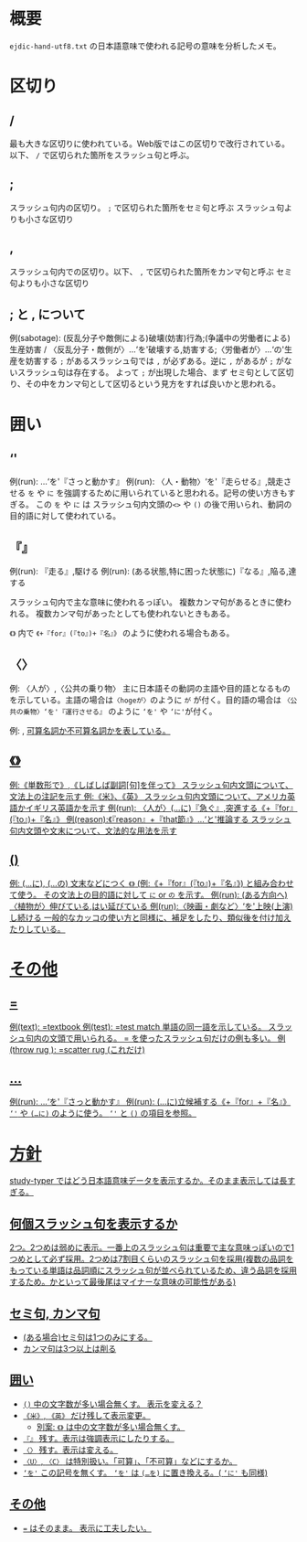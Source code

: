 # 概要
`ejdic-hand-utf8.txt` の日本語意味で使われる記号の意味を分析したメモ。

# 区切り

## /
最も大きな区切りに使われている。Web版ではこの区切りで改行されている。以下、 `/` で区切られた箇所をスラッシュ句と呼ぶ。

## ;
スラッシュ句内の区切り。 `;` で区切られた箇所をセミ句と呼ぶ
スラッシュ句よりも小さな区切り

## ,

スラッシュ句内での区切り。以下、 `,` で区切られた箇所をカンマ句と呼ぶ
セミ句よりも小さな区切り

## ; と , について
例(sabotage): (反乱分子や敵側による)破壊(妨害)行為;(争議中の労働者による)生産妨害 / 〈反乱分子・敵側が〉…‘を'破壊する,妨害する;〈労働者が〉…‘の'生産を妨害する
`;` があるスラッシュ句では `,` が必ずある。逆に `,` があるが `;` がないスラッシュ句は存在する。
よって `;` が出現した場合、まず セミ句として区切り、その中をカンマ句として区切るという見方をすれば良いかと思われる。

# 囲い

## ‘'
例(run): …‘を'『さっと動かす』 
例(run): 〈人・動物〉‘を'『走らせる』,競走させる 
`を` や `に` を強調するために用いられていると思われる。記号の使い方きもすぎる。
この `を` や `に` は スラッシュ句内文頭の`<>` や `()` の後で用いられ、動詞の目的語に対して使われている。

## 『』
例(run): 『走る』,駆ける
例(run): (ある状態,特に困った状態に)『なる』,陥る,達する 

スラッシュ句内で主な意味に使われるっぽい。
複数カンマ句があるときに使われる。
複数カンマ句があったとしても使われないときもある。

`《》` 内で `《+『for』(『to』)+『名』》`  のように使われる場合もある。

## 〈〉
例: 〈人が〉,〈公共の乗り物〉
主に日本語その動詞の主語や目的語となるものを示している。主語の場合は`〈hogeが〉`のように `が` が付く。目的語の場合は  `〈公共の乗物〉‘を'『運行させる』` のように `‘を'` や `‘に'`が付く。

例: <C>, <U>
可算名詞か不可算名詞かを表している。

## 《》
例:《単数形で》,《しばしば副詞[句]を伴って》
スラッシュ句内文頭について、文法上の注記を示す
例:《米》、《英》
スラッシュ句内文頭について、アメリカ英語かイギリス英語かを示す
例(run): 〈人が〉(…に)『急ぐ』,突進する《+『for』(『to』)+『名』》 
例(reason):《『reason』+『that節』》…‘と'推論する 
スラッシュ句内文頭や文末について、文法的な用法を示す

## ()
例: (…に), (…の)
文末などにつく `《》` (例:《+『for』(『to』)+『名』》) と組み合わせて使う。
その文法上の目的語に対して `に` or `の` を示す。
例(run): (ある方向へ)〈植物が〉伸びている,はい延びている
例(run):〈映画・劇など〉‘を'上映(上演)し続ける 
一般的なカッコの使い方と同様に、補足をしたり、類似後を付け加えたりしている。

# その他

## =
例(text): =textbook
例(test): =test match
単語の同一語を示している。 スラッシュ句内の文頭で用いられる。
= を使ったスラッシュ句だけの例も多い。
例(throw rug	): =scatter rug (これだけ)

## …
例(run): …‘を'『さっと動かす』 
例(run): (…に)立候補する《+『for』+『名』》 
`‘'` や `(…に)` のように使う。 `‘'` と `()` の項目を参照。


# 方針
study-typer ではどう日本語意味データを表示するか。そのまま表示しては長すぎる。

## 何個スラッシュ句を表示するか
2つ。2つめは弱めに表示。一番上のスラッシュ句は重要で主な意味っぽいので1つめとして必ず採用。2つめは7割目くらいのスラッシュ句を採用(複数の品詞をもっている単語は品詞順にスラッシュ句が並べられているため、違う品詞を採用するため。かといって最後尾はマイナーな意味の可能性がある)

## セミ句, カンマ句
- (ある場合)セミ句は1つのみにする。
- カンマ句は3つ以上は削る

## 囲い
- `()` 中の文字数が多い場合無くす。 表示を変える？
- `《米》`, `《英》` だけ残して表示変更。
  - 別案: `《》` は中の文字数が多い場合無くす。  
- `『』` 残す。表示は強調表示にしたりする。
- `〈〉` 残す。表示は変える。
- `〈U〉`, `〈C〉` は特別扱い。「可算」、「不可算」などにするか。
- `‘を'` この記号を無くす。 `‘を'` は `(…を)` に置き換える。( `‘に'` も同様)

## その他
- `=` はそのまま。 表示に工夫したい。
